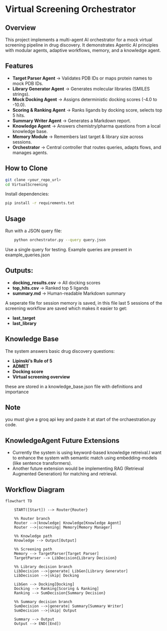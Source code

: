 # Virtual Screening Orchestrator

## Overview
This project implements a multi-agent AI orchestrator for a mock virtual screening pipeline in drug discovery.
It demonstrates Agentic AI principles with modular agents, adaptive workflows, memory, and a knowledge agent.

## Features
- **Target Parser Agent** → Validates PDB IDs or maps protein names to mock PDB IDs.  
- **Library Generator Agent** → Generates molecular libraries (SMILES strings).  
- **Mock Docking Agent** → Assigns deterministic docking scores (-4.0 to -10.0).  
- **Scoring & Ranking Agent** → Ranks ligands by docking score, selects top 5 hits.  
- **Summary Writer Agent** → Generates a Markdown report.  
- **Knowledge Agent** → Answers chemistry/pharma questions from a local knowledge base.  
- **Memory Module** → Remembers last target & library size across sessions.  
- **Orchestrator** → Central controller that routes queries, adapts flows, and manages agents.

  
## How to Clone
```bash
git clone <your_repo_url>
cd VirtualScreening
```
Install dependencies:
```bash
pip install -r requirements.txt
```
## Usage

Run with a JSON query file:
```bash
    python orchestrator.py --query query.json
```

Use a single query for testing. Example queries are present in example_queries.json

## Outputs:

- **docking_results.csv** → All docking scores
- **top_hits.csv** → Ranked top 5 ligands
- **summary.md** → Human-readable Markdown summary

A seperate file for session memory is saved,
in this file last 5 sessions of the screening workflow are saved which makes it easier to get:
- **last_target**
- **last_library**

## Knowledge Base
The system answers basic drug discovery questions:
- **Lipinski’s Rule of 5**
- **ADMET**
- **Docking score**
- **Virtual screening overview**

these are stored in a knowledge_base.json file with definitions and importance

## Note
you must give a groq api key and paste it at start of the orchaestration.py code.

## KnowledgeAgent Future Extensions
- Currently the system is using keyword-based knowledge retreival.I want to enhance the system with semantic match using embedding-models (like sentence transformers).
- Another future extension would be implementing RAG (Retrieval Augmented Generation) for matching and retrieval.


## Workflow Diagram

```mermaid
flowchart TD

    START([Start]) --> Router{Router}

    %% Router branch
    Router -->|knowledge| Knowledge[Knowledge Agent]
    Router -->|screening| Memory[Memory Manager]

    %% Knowledge path
    Knowledge --> Output[Output]

    %% Screening path
    Memory --> TargetParser[Target Parser]
    TargetParser --> LibDecision{Library Decision}

    %% Library decision branch
    LibDecision -->|generate| LibGen[Library Generator]
    LibDecision -->|skip| Docking

    LibGen --> Docking[Docking]
    Docking --> Ranking[Scoring & Ranking]
    Ranking --> SumDecision{Summary Decision}

    %% Summary decision branch
    SumDecision -->|generate| Summary[Summary Writer]
    SumDecision -->|skip| Output

    Summary --> Output
    Output --> END([End])
```











